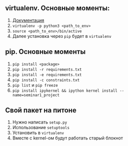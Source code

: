## virtualenv. Основные моменты:
1. [Документация](https://virtualenv.pypa.io/en/latest/)
2. `virtualenv -p python3 <path_to_env>`
3. `source <path_to_env>/bin/active`
4. Далее установка через `pip` будет в `virtualenv`


## pip. Основные моменты
1. `pip install <package>`
2. `pip install -r requirements.txt`
3. `pip install -e requirements.txt`
4. `pip install -c constraints.txt`
5. `pip list` и `pip freeze` 
6. `pip install ipykernel && ipython kernel install --name=seminar1_project`



## Свой пакет на питоне
1. Нужно написать `setup.py`
2. Использование `setuptools`
3. Установить в `virtualenv`
4. Вместе с kernel-ом будут работать старый блокнот
